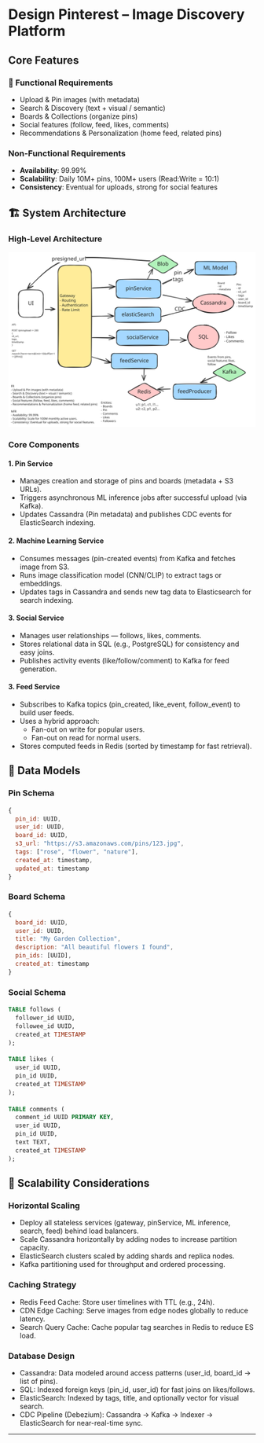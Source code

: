 # Design Pinterest – Image Discovery Platform

## Core Features

### 🎯 Functional Requirements
- Upload & Pin images (with metadata)
- Search & Discovery (text + visual / semantic)
- Boards & Collections (organize pins)
- Social features (follow, feed, likes, comments)
- Recommendations & Personalization (home feed, related pins)

### Non-Functional Requirements
- **Availability**: 99.99%
- **Scalability**: Daily 10M+ pins, 100M+ users (Read:Write = 10:1)
- **Consistency**: Eventual for uploads, strong for social features

## 🏗️ System Architecture

### High-Level Architecture

![Pinterest Architecture](architecture.excalidraw.svg)

### Core Components

#### 1. **Pin Service**
- Manages creation and storage of pins and boards (metadata + S3 URLs).
- Triggers asynchronous ML inference jobs after successful upload (via Kafka).
- Updates Cassandra (Pin metadata) and publishes CDC events for ElasticSearch indexing.

#### 2. **Machine Learning Service**
- Consumes messages (pin-created events) from Kafka and fetches image from S3.
- Runs image classification model (CNN/CLIP) to extract tags or embeddings.
- Updates tags in Cassandra and sends new tag data to Elasticsearch for search indexing.

#### 3. **Social Service**
- Manages user relationships — follows, likes, comments.
- Stores relational data in SQL (e.g., PostgreSQL) for consistency and easy joins.
- Publishes activity events (like/follow/comment) to Kafka for feed generation.

#### 3. **Feed Service**
- Subscribes to Kafka topics (pin_created, like_event, follow_event) to build user feeds.
- Uses a hybrid approach:
  - Fan-out on write for popular users.
  - Fan-out on read for normal users.
- Stores computed feeds in Redis (sorted by timestamp for fast retrieval).

## 💾 Data Models

### Pin Schema
```javascript
{
  pin_id: UUID,
  user_id: UUID,
  board_id: UUID,
  s3_url: "https://s3.amazonaws.com/pins/123.jpg",
  tags: ["rose", "flower", "nature"],
  created_at: timestamp,
  updated_at: timestamp
}
```

### Board Schema
```javascript
{
  board_id: UUID,
  user_id: UUID,
  title: "My Garden Collection",
  description: "All beautiful flowers I found",
  pin_ids: [UUID],
  created_at: timestamp
}
```

### Social Schema
```sql
TABLE follows (
  follower_id UUID,
  followee_id UUID,
  created_at TIMESTAMP
);

TABLE likes (
  user_id UUID,
  pin_id UUID,
  created_at TIMESTAMP
);

TABLE comments (
  comment_id UUID PRIMARY KEY,
  user_id UUID,
  pin_id UUID,
  text TEXT,
  created_at TIMESTAMP
);
```

## 🚀 Scalability Considerations

### Horizontal Scaling
- Deploy all stateless services (gateway, pinService, ML inference, search, feed) behind load balancers.
- Scale Cassandra horizontally by adding nodes to increase partition capacity.
- ElasticSearch clusters scaled by adding shards and replica nodes.
- Kafka partitioning used for throughput and ordered processing.

### Caching Strategy
- Redis Feed Cache: Store user timelines with TTL (e.g., 24h).
- CDN Edge Caching: Serve images from edge nodes globally to reduce latency.
- Search Query Cache: Cache popular tag searches in Redis to reduce ES load.

### Database Design
- Cassandra: Data modeled around access patterns (user_id, board_id → list of pins).
- SQL: Indexed foreign keys (pin_id, user_id) for fast joins on likes/follows.
- ElasticSearch: Indexed by tags, title, and optionally vector for visual search.
- CDC Pipeline (Debezium): Cassandra → Kafka → Indexer → ElasticSearch for near-real-time sync.

---
